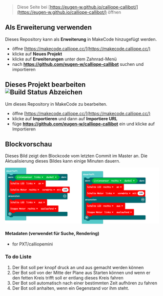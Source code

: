 
> Diese Seite bei [https://eugen-w.github.io/calliope-callibot/](https://eugen-w.github.io/calliope-callibot/) öffnen

## Als Erweiterung verwenden

Dieses Repository kann als **Erweiterung** in MakeCode hinzugefügt werden.

* öffne [https://makecode.calliope.cc/](https://makecode.calliope.cc/)
* klicke auf **Neues Projekt**
* klicke auf **Erweiterungen** unter dem Zahnrad-Menü
* nach **https://github.com/eugen-w/calliope-callibot** suchen und importieren

## Dieses Projekt bearbeiten ![Build Status Abzeichen](https://github.com/eugen-w/calliope-callibot/workflows/MakeCode/badge.svg)

Um dieses Repository in MakeCode zu bearbeiten.

* öffne [https://makecode.calliope.cc/](https://makecode.calliope.cc/)
* klicke auf **Importieren** und dann auf **Importiere URL**
* füge **https://github.com/eugen-w/calliope-callibot** ein und klicke auf Importieren

## Blockvorschau

Dieses Bild zeigt den Blockcode vom letzten Commit im Master an.
Die Aktualisierung dieses Bildes kann einige Minuten dauern.

![Eine gerenderte Ansicht der Blöcke](https://github.com/eugen-w/calliope-callibot/raw/master/.github/makecode/blocks.png)

#### Metadaten (verwendet für Suche, Rendering)

* for PXT/calliopemini
<script src="https://makecode.com/gh-pages-embed.js"></script><script>makeCodeRender("{{ site.makecode.home_url }}", "{{ site.github.owner_name }}/{{ site.github.repository_name }}");</script>

### To do Liste
1. Der Bot soll per knopf druck an und aus gemacht werden können
2. Der Bot soll von der Mitte der Plane aus Starten können und wenn er den fetten Kreis trifft soll er entlang dieses Kreis fahren
3. Der Bot soll automatisch nach einer bestimmten Zeit aufhören zu fahren
4. Der Bot soll anhalten, wenn ein Gegenstand vor ihm steht.

